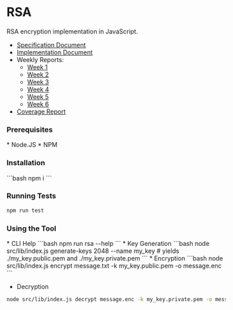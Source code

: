 # RSA
RSA encryption implementation in JavaScript.

* [Specification Document](Documentation/Specification.md)
* [Implementation Document](Documentation/Implementation.md)
* Weekly Reports:
  * [Week 1](Documentation/WeeklyReports/Week1.md)
  * [Week 2](Documentation/WeeklyReports/Week2.md)
  * [Week 3](Documentation/WeeklyReports/Week3.md)
  * [Week 4](Documentation/WeeklyReports/Week4.md)
  * [Week 5](Documentation/WeeklyReports/Week5.md)
  * [Week 6](Documentation/WeeklyReports/Week6.md)
* [Coverage Report](https://github.com/anton-matveev-hel/RSA/commit/HEAD#comments)

<h3>Prerequisites</h3>
* Node.JS
* NPM

<h3>Installation</h3>
```bash
npm i
```

<h3>Running Tests</h3>

```bash
npm run test
```

<h3>Using the Tool</h3>
* CLI Help
```bash
npm run rsa --help
```
* Key Generation
```bash
node src/lib/index.js generate-keys 2048 --name my_key # yields ./my_key.public.pem and ./my_key.private.pem
```
* Encryption
```bash
node src/lib/index.js encrypt message.txt -k my_key.public.pem -o message.enc
```

* Decryption
```bash
node src/lib/index.js decrypt message.enc -k my_key.private.pem -o message.dec.txt
```
